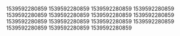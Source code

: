 1539592280859
1539592280859
1539592280859
1539592280859
1539592280859
1539592280859
1539592280859
1539592280859
1539592280859
1539592280859
1539592280859
1539592280859
1539592280859
1539592280859
1539592280859